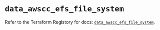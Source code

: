 # `data_awscc_efs_file_system`

Refer to the Terraform Registory for docs: [`data_awscc_efs_file_system`](https://registry.terraform.io/providers/hashicorp/awscc/0.70.0/docs/data-sources/efs_file_system).
